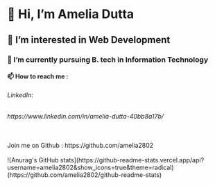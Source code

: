   <h1>👋 Hi, I’m Amelia Dutta </h1>
  <h2>👀 I’m interested in Web Development</h2>
  <h3>🌱 I’m currently pursuing B. tech in Information Technology</h3>
  <h4>📫 How to reach me :
        <h6>LinkedIn: <h6>https://www.linkedin.com/in/amelia-dutta-40bb8a17b/</h4>
        <br>
        Join me on Github : https://github.com/amelia2802
          
 <br>
 <br>         
 ![Anurag's GitHub stats](https://github-readme-stats.vercel.app/api?username=amelia2802&show_icons=true&theme=radical)(https://github.com/amelia2802/github-readme-stats)


